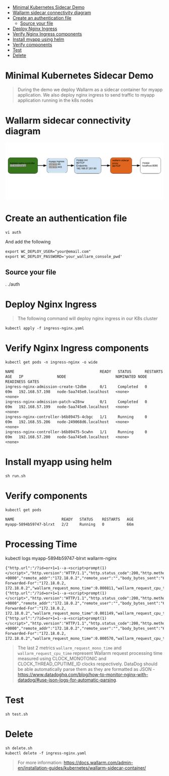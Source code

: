

- [Minimal Kubernetes Sidecar Demo](#minimal-kubernetes-sidecar-demo)
- [Wallarm sidecar connectivity diagram](#wallarm-sidecar-connectivity-diagram)
- [Create an authentication file](#create-an-authentication-file)
  - [Source your file](#source-your-file)
- [Deploy Nginx Ingress](#deploy-nginx-ingress)
- [Verify Nginx Ingress components](#verify-nginx-ingress-components)
- [Install myapp using helm](#install-myapp-using-helm)
- [Verify components](#verify-components)
- [Test](#test)
- [Delete](#delete)



# Minimal Kubernetes Sidecar Demo

> During the demo we deploy Wallarm as a sidecar container for myapp application.
> We also deploy nginx ingress to send traffic to myapp application running in the k8s nodes

# Wallarm sidecar connectivity diagram

![wallarm sidecar](wallarm_sidecar_diagram.png)

# Create an authentication file

`vi auth`

And add the following

```
export WC_DEPLOY_USER="your@email.com" 
export WC_DEPLOY_PASSWORD='your_wallarm_console_pwd'
```

## Source your file
. ./auth
# Deploy Nginx Ingress

> The following command will deploy nginx ingress in our K8s cluster

```
kubectl apply -f ingress-nginx.yaml
```

# Verify Nginx Ingress components

```
kubectl get pods -n ingress-nginx -o wide
```
```
NAME                                      READY   STATUS      RESTARTS   AGE   IP               NODE                      NOMINATED NODE   READINESS GATES
ingress-nginx-admission-create-t2dbm      0/1     Completed   0          69m   192.168.57.198   node-5aa745e0.localhost   <none>           <none>
ingress-nginx-admission-patch-w28nw       0/1     Completed   0          69m   192.168.57.199   node-5aa745e0.localhost   <none>           <none>
ingress-nginx-controller-b6b89475-4cbgc   1/1     Running     0          69m   192.168.55.206   node-249068d6.localhost   <none>           <none>
ingress-nginx-controller-b6b89475-5cwhn   1/1     Running     0          69m   192.168.57.200   node-5aa745e0.localhost   <none>           <none>

```

# Install myapp using helm

```
sh run.sh
```

# Verify components
```
kubectl get pods
```
```
NAME                     READY   STATUS    RESTARTS   AGE
myapp-5894b59747-blrxt   2/2     Running   0          66m
```
# Processing Time

kubectl logs myapp-5894b59747-blrxt wallarm-nginx

```
{"http.url":"/?id=or+1=1--a-<script>prompt(1)</script>","http.version":"HTTP/1.1","http.status_code":200,"http.method":"GET","http.referer":"","http.useragent":"curl/7.69.1","time_local":"19/Apr/2022:14:28:26 +0000","remote_addr":"172.18.0.2","remote_user":"","body_bytes_sent":"615","request_time":0.002,"response_content_type":"text/html","X-Forwarded-For":"172.18.0.2, 172.18.0.2","wallarm_request_mono_time":0.000811,"wallarm_request_cpu_time":0.000804}
{"http.url":"/?id=or+1=1--a-<script>prompt(1)</script>","http.version":"HTTP/1.1","http.status_code":200,"http.method":"GET","http.referer":"","http.useragent":"curl/7.69.1","time_local":"19/Apr/2022:14:28:28 +0000","remote_addr":"172.18.0.2","remote_user":"","body_bytes_sent":"615","request_time":0.003,"response_content_type":"text/html","X-Forwarded-For":"172.18.0.2, 172.18.0.2","wallarm_request_mono_time":0.001149,"wallarm_request_cpu_time":0.001127}
{"http.url":"/?id=or+1=1--a-<script>prompt(1)</script>","http.version":"HTTP/1.1","http.status_code":200,"http.method":"GET","http.referer":"","http.useragent":"curl/7.69.1","time_local":"19/Apr/2022:14:28:29 +0000","remote_addr":"172.18.0.2","remote_user":"","body_bytes_sent":"615","request_time":0.002,"response_content_type":"text/html","X-Forwarded-For":"172.18.0.2, 172.18.0.2","wallarm_request_mono_time":0.000570,"wallarm_request_cpu_time":0.000569}
```

> The last 2 metrics `wallarm_request_mono_time` and `wallarm_request_cpu_time` represent Wallarm request processing time measured using CLOCK_MONOTONIC and CLOCK_THREAD_CPUTIME_ID clocks respectively. DataDog should be able automatically parse them as they are formatted as JSON - https://www.datadoghq.com/blog/how-to-monitor-nginx-with-datadog/#use-json-logs-for-automatic-parsing.

# Test 

```
sh test.sh
```

# Delete 

```
sh delete.sh
kubectl delete -f ingress-nginx.yaml
```


> For more information: https://docs.wallarm.com/admin-en/installation-guides/kubernetes/wallarm-sidecar-container/

